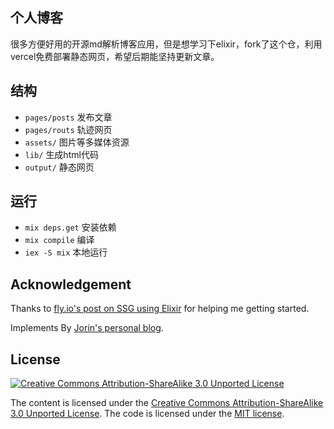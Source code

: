 ## 个人博客

很多方便好用的开源md解析博客应用，但是想学习下elixir，fork了这个仓，利用vercel免费部署静态网页，希望后期能坚持更新文章。

## 结构

- `pages/posts` 发布文章
- `pages/routs` 轨迹网页
- `assets/` 图片等多媒体资源
- `lib/` 生成html代码
- `output/` 静态网页


## 运行

- `mix deps.get` 安装依赖
- `mix compile` 编译
- `iex -S mix` 本地运行


## Acknowledgement

Thanks to [fly.io's post on SSG using Elixir](https://fly.io/phoenix-files/crafting-your-own-static-site-generator-using-phoenix/) for helping me getting started.

Implements By [Jorin's personal blog](https://github.com/jorinvo/me).


## License

[![Creative Commons Attribution-ShareAlike 3.0 Unported License](https://licensebuttons.net/l/by-sa/3.0/80x15.png)](https://creativecommons.org/licenses/by-sa/3.0/)

The content is licensed under the [Creative Commons Attribution-ShareAlike 3.0 Unported License](https://creativecommons.org/licenses/by-sa/3.0/). The code is licensed under the [MIT license](https://opensource.org/licenses/MIT).